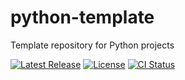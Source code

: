 # python-template

Template repository for Python projects

[![Latest Release][release-badge]][release-url]
[![License][license-badge]](LICENSE)
[![CI Status][ci-badge]][ci-url]

[release-badge]: https://img.shields.io/github/v/release/austinlucaslake/python-template
[release-url]: https://github.com/austinlucaslake/python-template/releases/latest
[license-badge]: https://img.shields.io/github/license/austinlucaslake/python-template
[ci-badge]: https://github.com/austinlake04/python-template/actions/workflows/ci.yaml/badge.svg
[ci-url]: https://github.com/austinlake04/python-template/actions
